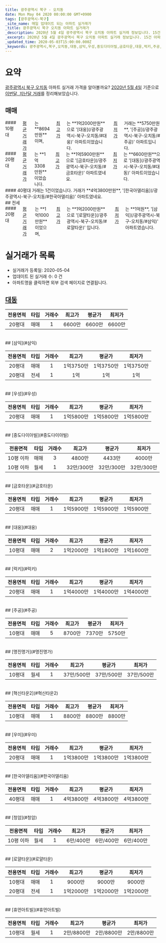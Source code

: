 ```yaml
---
title: 광주광역시 북구 - 오치동
date: Mon May 04 2020 00:00:00 GMT+0900
tags: [광주광역시-북구]
_site_name: 매일 업데이트 되는 아파트 실거래가
_title: 광주광역시 북구 오치동 아파트 실거래가
_description: 2020년 5월 4일 광주광역시 북구 오치동 아파트 실거래 정보입니다. 15건 아파트 정보가 있습니다.
_excerpt: 2020년 5월 4일 광주광역시 북구 오치동 아파트 실거래 정보입니다. 15건 아파트 정보가 있습니다.
_updated_time: 2020-05-03T15:00:00.000Z
_keywords: 광주광역시,북구,오치동,대동,삼익,우성,중도다이아빌,금호타운,대웅,럭키,주공,명진명가,혁신타운2,우미,한국아델리움,청암,로얄타운,휴먼아트빌
---
```





# 요약
<ins>광주광역시 북구 오치동</ins> 아파트 실거래 가격을 알아볼까요? <ins>2020년 5월 4일</ins> 기준으로 <ins>이번달, 지난달 거래</ins>를 정리해보았습니다.

## 매매
<div class="container">
<div class="six columns" markdown="1">
#### 10평대
<ins>평균 거래가</ins>는 **8694만원**이며, <ins>최고가</ins>는 **1억2000만원**으로 '[대웅](/광주광역시-북구-오치동/#대웅)' 아파트이었습니다. <ins>최저가</ins> 거래는 **5750만원**, '[주공](/광주광역시-북구-오치동/#주공)' 아파트입니다.
</div>
<div class="six columns" markdown="1">
#### 20평대
<ins>평균 거래가</ins>는 **1억3308만원**이었습니다. <ins>최고가</ins>는 **1억5900만원**으로 '[금호타운](/광주광역시-북구-오치동/#금호타운)' 아파트였네요. <ins>최저가</ins>는 **6600만원**으로 '[대동](/광주광역시-북구-오치동/#대동)' 아파트이었습니다.
</div>
</div>
<div class="container">
<div class="twelve columns" markdown="1">
#### 40평대
거래는 1건이었습니다. 거래가 **4억3800만원**, '[한국아델리움](/광주광역시-북구-오치동/#한국아델리움)' 아파트였네요.
</div>
</div>
## 전세
<div class="container">
<div class="twelve columns" markdown="1">
#### 20평대
<ins>평균 거래가</ins>는 **1억1000만원**이었으며, <ins>최고가</ins>는 **1억2000만원**으로 '[로얄타운](/광주광역시-북구-오치동/#로얄타운)' 입니다. <ins>최저가</ins>는 **1억원**, '[삼익](/광주광역시-북구-오치동/#삼익)' 아파트였습니다.
</div>
</div>



# 실거래가 목록
- 실거래가 등록일: 2020-05-04
- 업데이트 된 실거래 수: 0 건
- 아파트명을 클릭하면 외부 검색 페이지로 연결됩니다.

## [대동](#대동)

|전용면적|타입|거래수|최고가|평균가|최저가|
|:---:|:---:|:---:|:---:|:---:|:---:|
|20평대|<span class="deal-type-1">매매</span>|1|6600만|6600만|6600만|

<br/>
## [삼익](#삼익)

|전용면적|타입|거래수|최고가|평균가|최저가|
|:---:|:---:|:---:|:---:|:---:|:---:|
|20평대|<span class="deal-type-1">매매</span>|1|1억3750만|1억3750만|1억3750만|
|20평대|<span class="deal-type-2">전세</span>|1|1억|1억|1억|

<br/>
## [우성](#우성)

|전용면적|타입|거래수|최고가|평균가|최저가|
|:---:|:---:|:---:|:---:|:---:|:---:|
|20평대|<span class="deal-type-1">매매</span>|1|1억5800만|1억5800만|1억5800만|

<br/>
## [중도다이아빌](#중도다이아빌)

|전용면적|타입|거래수|최고가|평균가|최저가|
|:---:|:---:|:---:|:---:|:---:|:---:|
|10평 이하|<span class="deal-type-1">매매</span>|3|4800만|4433만|4000만|
|10평 이하|<span class="deal-type-3">월세</span>|1|32만/300만|32만/300만|32만/300만|

<br/>
## [금호타운](#금호타운)

|전용면적|타입|거래수|최고가|평균가|최저가|
|:---:|:---:|:---:|:---:|:---:|:---:|
|20평대|<span class="deal-type-1">매매</span>|1|1억5900만|1억5900만|1억5900만|

<br/>
## [대웅](#대웅)

|전용면적|타입|거래수|최고가|평균가|최저가|
|:---:|:---:|:---:|:---:|:---:|:---:|
|10평대|<span class="deal-type-1">매매</span>|2|1억2000만|1억1800만|1억1600만|

<br/>
## [럭키](#럭키)

|전용면적|타입|거래수|최고가|평균가|최저가|
|:---:|:---:|:---:|:---:|:---:|:---:|
|20평대|<span class="deal-type-1">매매</span>|1|1억4000만|1억4000만|1억4000만|

<br/>
## [주공](#주공)

|전용면적|타입|거래수|최고가|평균가|최저가|
|:---:|:---:|:---:|:---:|:---:|:---:|
|10평대|<span class="deal-type-1">매매</span>|5|8700만|7370만|5750만|

<br/>
## [명진명가](#명진명가)

|전용면적|타입|거래수|최고가|평균가|최저가|
|:---:|:---:|:---:|:---:|:---:|:---:|
|10평대|<span class="deal-type-3">월세</span>|1|37만/500만|37만/500만|37만/500만|

<br/>
## [혁신타운2](#혁신타운2)

|전용면적|타입|거래수|최고가|평균가|최저가|
|:---:|:---:|:---:|:---:|:---:|:---:|
|10평대|<span class="deal-type-1">매매</span>|1|8800만|8800만|8800만|

<br/>
## [우미](#우미)

|전용면적|타입|거래수|최고가|평균가|최저가|
|:---:|:---:|:---:|:---:|:---:|:---:|
|20평대|<span class="deal-type-1">매매</span>|1|1억3800만|1억3800만|1억3800만|

<br/>
## [한국아델리움](#한국아델리움)

|전용면적|타입|거래수|최고가|평균가|최저가|
|:---:|:---:|:---:|:---:|:---:|:---:|
|40평대|<span class="deal-type-1">매매</span>|1|4억3800만|4억3800만|4억3800만|

<br/>
## [청암](#청암)

|전용면적|타입|거래수|최고가|평균가|최저가|
|:---:|:---:|:---:|:---:|:---:|:---:|
|10평 이하|<span class="deal-type-3">월세</span>|1|6만/400만|6만/400만|6만/400만|

<br/>
## [로얄타운](#로얄타운)

|전용면적|타입|거래수|최고가|평균가|최저가|
|:---:|:---:|:---:|:---:|:---:|:---:|
|10평대|<span class="deal-type-1">매매</span>|1|9000만|9000만|9000만|
|20평대|<span class="deal-type-2">전세</span>|1|1억2000만|1억2000만|1억2000만|

<br/>
## [휴먼아트빌](#휴먼아트빌)

|전용면적|타입|거래수|최고가|평균가|최저가|
|:---:|:---:|:---:|:---:|:---:|:---:|
|10평대|<span class="deal-type-3">월세</span>|1|2만/8800만|2만/8800만|2만/8800만|

<br/>



